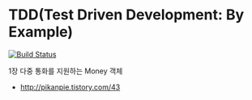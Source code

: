 # TDD(Test Driven Development: By Example)

[![Build Status](https://travis-ci.org/JuHyun/tdd.svg?branch=master)](https://travis-ci.org/JuHyun/tdd)

1장 다중 통화를 지원하는 Money 객체
 - http://pikanpie.tistory.com/43
